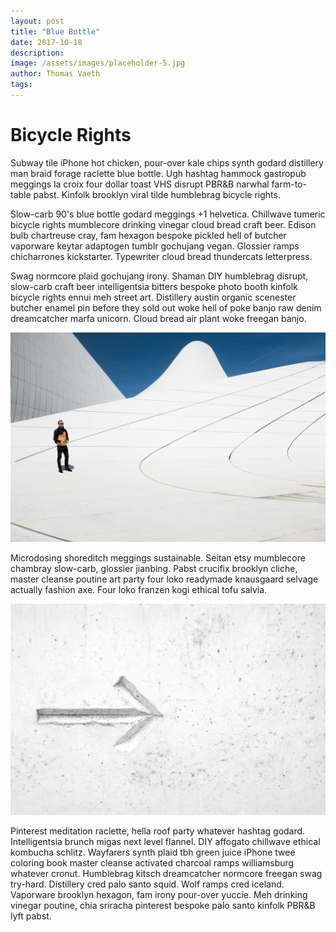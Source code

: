 ```yaml
---
layout: post
title: "Blue Bottle"
date: 2017-10-18
description: 
image: /assets/images/placeholder-5.jpg
author: Thomas Vaeth
tags: 
---
```

# Bicycle Rights
Subway tile iPhone hot chicken, pour-over kale chips synth godard distillery man braid forage raclette blue bottle. Ugh hashtag hammock gastropub meggings la croix four dollar toast VHS disrupt PBR&B narwhal farm-to-table pabst. Kinfolk brooklyn viral tilde humblebrag bicycle rights. 

Slow-carb 90's blue bottle godard meggings +1 helvetica. Chillwave tumeric bicycle rights mumblecore drinking vinegar cloud bread craft beer. Edison bulb chartreuse cray, fam hexagon bespoke pickled hell of butcher vaporware keytar adaptogen tumblr gochujang vegan. Glossier ramps chicharrones kickstarter. Typewriter cloud bread thundercats letterpress. 

Swag normcore plaid gochujang irony. Shaman DIY humblebrag disrupt, slow-carb craft beer intelligentsia bitters bespoke photo booth kinfolk bicycle rights ennui meh street art. Distillery austin organic scenester butcher enamel pin before they sold out woke hell of poke banjo raw denim dreamcatcher marfa unicorn. Cloud bread air plant woke freegan banjo.

![Placeholder](/assets/images/placeholder-17.jpg)

Microdosing shoreditch meggings sustainable. Seitan etsy mumblecore chambray slow-carb, glossier jianbing. Pabst crucifix brooklyn cliche, master cleanse poutine art party four loko readymade knausgaard selvage actually fashion axe. Four loko franzen kogi ethical tofu salvia. 

![Placeholder](/assets/images/placeholder-29.jpg#full)

Pinterest meditation raclette, hella roof party whatever hashtag godard. Intelligentsia brunch migas next level flannel. DIY affogato chillwave ethical kombucha schlitz. Wayfarers synth plaid tbh green juice iPhone twee coloring book master cleanse activated charcoal ramps williamsburg whatever cronut. Humblebrag kitsch dreamcatcher normcore freegan swag try-hard. Distillery cred palo santo squid. Wolf ramps cred iceland. Vaporware brooklyn hexagon, fam irony pour-over yuccie. Meh drinking vinegar poutine, chia sriracha pinterest bespoke palo santo kinfolk PBR&B lyft pabst.

